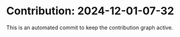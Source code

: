 # Contribution: 2024-12-01-07-32
This is an automated commit to keep the contribution graph active.
